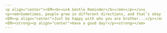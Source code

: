 ```yaml
---
<p align="center"><EM><b><u>A Gentle Reminder</b></em></p></u>u
<p><em>Sometimes, people grow in different directions, and that’s okay. What matters most is how you rebuild yourself and find happiness within.</EM> </p>
<EM><p align="center">Just be happy with who you are brother...</p></em>
<EM><strong><p align="center">Have a good day!</p><strong></em>
---
```

